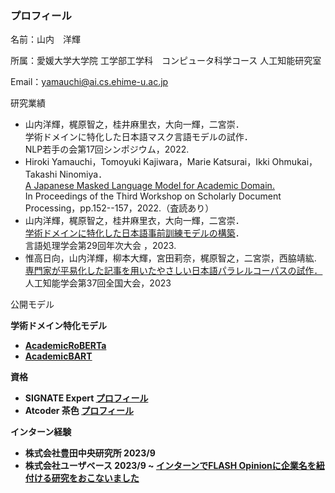 ### プロフィール

名前：山内　洋輝 

所属：愛媛大学大学院 工学部工学科　コンピュータ科学コース 人工知能研究室 

Email：yamauchi@ai.cs.ehime-u.ac.jp

研究業績

- 山内洋輝，梶原智之，桂井麻里衣，大向一輝，二宮崇．<br>学術ドメインに特化した日本語マスク言語モデルの試作．<br>NLP若手の会第17回シンポジウム，2022.
- Hiroki Yamauchi，Tomoyuki Kajiwara，Marie Katsurai，Ikki Ohmukai，Takashi Ninomiya．<br>[A Japanese Masked Language Model for Academic Domain.](https://aclanthology.org/2022.sdp-1.16/)<br> In Proceedings of the Third Workshop on Scholarly Document Processing，pp.152--157，2022.（査読あり）
- 山内洋輝，梶原智之，桂井麻里衣，大向一輝，二宮崇．<br>[学術ドメインに特化した日本語事前訓練モデルの構築](https://www.anlp.jp/proceedings/annual_meeting/2023/pdf_dir/Q11-4.pdf)．<br>言語処理学会第29回年次大会 ，2023.
- 惟高日向，山内洋輝，柳本大輝，宮田莉奈，梶原智之，二宮崇，西脇靖紘. <br>[専門家が平易化した記事を用いたやさしい日本語パラレルコーパスの試作．](https://confit.atlas.jp/guide/event/jsai2023/subject/3Xin4-14/detail?lang=ja)<br>人工知能学会第37回全国大会，2023

公開モデル

<strong>学術ドメイン特化モデル<strong>
- [AcademicRoBERTa](https://github.com/EhimeNLP/AcademicRoBERTa) 
- [AcademicBART](https://github.com/EhimeNLP/AcademicBART)
<!--
**hirokiyamauch/hirokiyamauch** is a ✨ _special_ ✨ repository because its `README.md` (this file) appears on your GitHub profile.

Here are some ideas to get you started:

- 🔭 I’m currently working on ...
- 🌱 I’m currently learning ...
- 👯 I’m looking to collaborate on ...
- 🤔 I’m looking for help with ...
- 💬 Ask me about ...
- 📫 How to reach me: ...
- 😄 Pronouns: ...
- ⚡ Fun fact: ...
-->

 資格
 - SIGNATE Expert [プロフィール](https://signate.jp/users/80722)
 - Atcoder 茶色 [プロフィール](https://atcoder.jp/users/hironoyama)

インターン経験
- 株式会社豊田中央研究所 2023/9
- 株式会社ユーザベース   2023/9 ~
  [インターンでFLASH Opinionに企業名を紐付ける研究をおこないました](https://tech.uzabase.com/entry/2023/10/03/120503)
